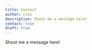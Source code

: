 ```yaml
---
title: Contact
author: cleo
description: Shoot me a message here!
contact: true
draft: true
---
```

Shoot me a message here!